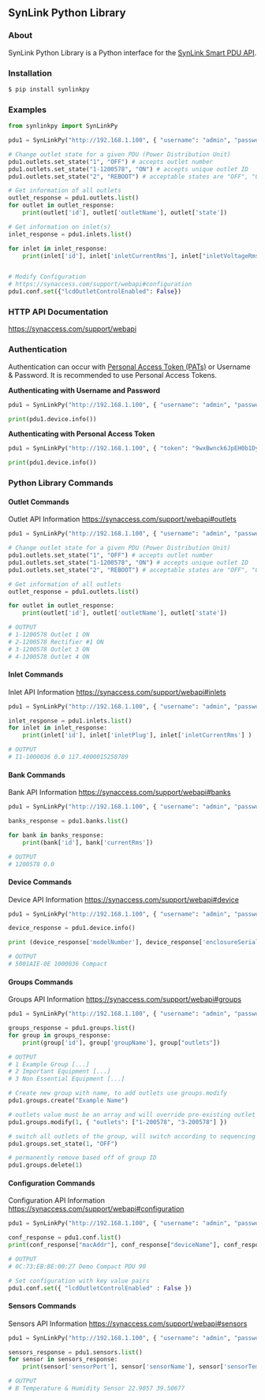 

SynLink Python Library
-------
<!-- 
![pypi](https://img.shields.io/pypi/v/Slacker.svg)\_ ![build
status](https://img.shields.io/travis/os/slacker.svg)\_ ![pypi
downloads](https://img.shields.io/pypi/dm/slacker.svg)\_
![license](https://img.shields.io/github/license/os/slacker.svg)\_
![gitter chat](https://badges.gitter.im/Join%20Chat.svg)\_

![image](https://raw.githubusercontent.com/os/slacker/master/static/slacker.jpg) -->

### About

SynLink Python Library is a Python interface for the [SynLink Smart PDU API](https://synaccess.com/support/webapi).

### Installation

```bash
$ pip install synlinkpy
```

### Examples

```python
from synlinkpy import SynLinkPy

pdu1 = SynLinkPy("http://192.168.1.100", { "username": "admin", "password": "admin" })

# Change outlet state for a given PDU (Power Distribution Unit)
pdu1.outlets.set_state("1", "OFF") # accepts outlet number
pdu1.outlets.set_state("1-1200578", "ON") # accepts unique outlet ID
pdu1.outlets.set_state("2", "REBOOT") # acceptable states are "OFF", "ON", "REBOOT"

# Get information of all outlets
outlet_response = pdu1.outlets.list()
for outlet in outlet_response:
    print(outlet['id'], outlet['outletName'], outlet['state'])

# Get information on inlet(s)
inlet_response = pdu1.inlets.list()

for inlet in inlet_response:
    print(inlet['id'], inlet['inletCurrentRms'], inlet["inletVoltageRms"])


# Modify Configuration 
# https://synaccess.com/support/webapi#configuration
pdu1.conf.set({"lcdOutletControlEnabled": False})

```

### HTTP API Documentation

<https://synaccess.com/support/webapi>

### Authentication

Authentication can occur with [Personal Access Token (PATs)](https://synaccess.com/support/webapi#personal-access-token-based) or Username & Password. It is recommended to use Personal Access Tokens.

**Authenticating with Username and Password**
```python
pdu1 = SynLinkPy("http://192.168.1.100", { "username": "admin", "password": "admin" })

print(pdu1.device.info())
```

**Authenticating with Personal Access Token**
```python
pdu1 = SynLinkPy("http://192.168.1.100", { "token": "9wxBwnck6JpEH0b1DyI" })

print(pdu1.device.info())
```


### Python Library Commands

#### Outlet Commands

Outlet API Information
https://synaccess.com/support/webapi#outlets

```python
pdu1 = SynLinkPy("http://192.168.1.100", { "username": "admin", "password": "admin" })

# Change outlet state for a given PDU (Power Distribution Unit)
pdu1.outlets.set_state("1", "OFF") # accepts outlet number
pdu1.outlets.set_state("1-1200578", "ON") # accepts unique outlet ID
pdu1.outlets.set_state("2", "REBOOT") # acceptable states are "OFF", "ON", "REBOOT"

# Get information of all outlets
outlet_response = pdu1.outlets.list()

for outlet in outlet_response:
    print(outlet['id'], outlet['outletName'], outlet['state'])

# OUTPUT
# 1-1200578 Outlet 1 ON
# 2-1200578 Rectifier #1 ON
# 3-1200578 Outlet 3 ON
# 4-1200578 Outlet 4 ON
```

#### Inlet Commands

Inlet API Information
https://synaccess.com/support/webapi#inlets

```python
pdu1 = SynLinkPy("http://192.168.1.100", { "username": "admin", "password": "admin" })

inlet_response = pdu1.inlets.list()
for inlet in inlet_response:
    print(inlet['id'], inlet['inletPlug'], inlet['inletCurrentRms'] )

# OUTPUT
# I1-1000036 0.0 117.4000015258789
```


#### Bank Commands

Bank API Information
https://synaccess.com/support/webapi#banks

```python
pdu1 = SynLinkPy("http://192.168.1.100", { "username": "admin", "password": "admin" })

banks_response = pdu1.banks.list()

for bank in banks_response:
    print(bank['id'], bank['currentRms'])

# OUTPUT
# 1200578 0.0
```


#### Device Commands

Device API Information
https://synaccess.com/support/webapi#device

```python
pdu1 = SynLinkPy("http://192.168.1.100", { "username": "admin", "password": "admin" })

device_response = pdu1.device.info() 

print (device_response['modelNumber'], device_response['enclosureSerialNumber'], device_response['formFactor'])

# OUTPUT
# 5001AIE-0E 1000036 Compact
```

#### Groups Commands

Groups API Information
https://synaccess.com/support/webapi#groups

```python
pdu1 = SynLinkPy("http://192.168.1.100", { "username": "admin", "password": "admin" })

groups_response = pdu1.groups.list()
for group in groups_response:
    print(group['id'], group['groupName'], group["outlets"])

# OUTPUT
# 1 Example Group [...] 
# 2 Important Equipment [...]
# 3 Non Essential Equipment [...]

# Create new group with name, to add outlets use groups.modify
pdu1.groups.create("Example Name")

# outlets value must be an array and will override pre-existing outlet's value. First argument is group ID
pdu1.groups.modify(1, { "outlets": ["1-200578", "3-200578"] })

# switch all outlets of the group, will switch according to sequencing time setting
pdu1.groups.set_state(1, "OFF")

# permanently remove based off of group ID
pdu1.groups.delete(1)

```

#### Configuration Commands

Configuration API Information
https://synaccess.com/support/webapi#configuration

```python
pdu1 = SynLinkPy("http://192.168.1.100", { "username": "admin", "password": "admin" })

conf_response = pdu1.conf.list()
print(conf_response["macAddr"], conf_response["deviceName"], conf_response["lcdOrientation"])

# OUTPUT
# 0C:73:EB:BE:00:27 Demo Compact PDU 90

# Set configuration with key value pairs
pdu1.conf.set({ "lcdOutletControlEnabled" : False })

```

#### Sensors Commands

Sensors API Information
https://synaccess.com/support/webapi#sensors

```python
pdu1 = SynLinkPy("http://192.168.1.100", { "username": "admin", "password": "admin" })

sensors_response = pdu1.sensors.list()
for sensor in sensors_response:
    print(sensor['sensorPort'], sensor['sensorName'], sensor['sensorTempInC'], sensor['sensorHumidity'])

# OUTPUT
# B Temperature & Humidity Sensor 22.9057 39.50677

```